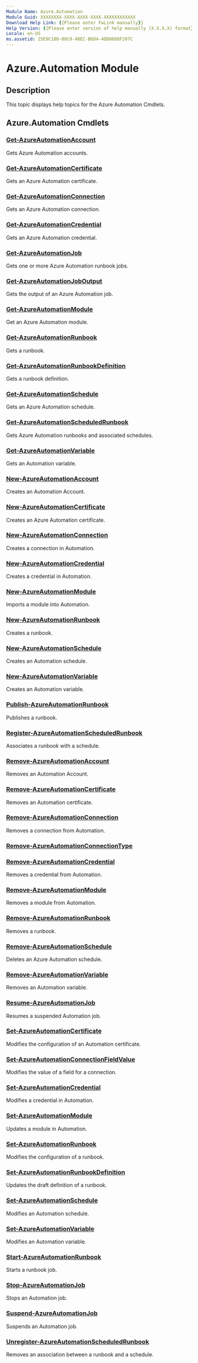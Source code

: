 ```yaml
---
Module Name: Azure.Automation
Module Guid: XXXXXXXX-XXXX-XXXX-XXXX-XXXXXXXXXXXX
Download Help Link: {{Please enter FwLink manually}}
Help Version: {{Please enter version of help manually (X.X.X.X) format}}
Locale: en-US
ms.assetid: 25E9C180-80C0-48EC-B6D4-4DD8608F207C
---
```


# Azure.Automation Module
## Description
This topic displays help topics for the Azure Automation Cmdlets. 

## Azure.Automation Cmdlets
### [Get-AzureAutomationAccount](./Get-AzureAutomationAccount.md)
Gets Azure Automation accounts.


### [Get-AzureAutomationCertificate](./Get-AzureAutomationCertificate.md)
Gets an Azure Automation certificate.


### [Get-AzureAutomationConnection](./Get-AzureAutomationConnection.md)
Gets an Azure Automation connection.


### [Get-AzureAutomationCredential](./Get-AzureAutomationCredential.md)
Gets an Azure Automation credential.


### [Get-AzureAutomationJob](./Get-AzureAutomationJob.md)
Gets one or more Azure Automation runbook jobs.


### [Get-AzureAutomationJobOutput](./Get-AzureAutomationJobOutput.md)
Gets the output of an Azure Automation job.


### [Get-AzureAutomationModule](./Get-AzureAutomationModule.md)
Get an Azure Automation module.


### [Get-AzureAutomationRunbook](./Get-AzureAutomationRunbook.md)
Gets a runbook.


### [Get-AzureAutomationRunbookDefinition](./Get-AzureAutomationRunbookDefinition.md)
Gets a runbook definition.


### [Get-AzureAutomationSchedule](./Get-AzureAutomationSchedule.md)
Gets an Azure Automation schedule.


### [Get-AzureAutomationScheduledRunbook](./Get-AzureAutomationScheduledRunbook.md)
Gets Azure Automation runbooks and associated schedules.


### [Get-AzureAutomationVariable](./Get-AzureAutomationVariable.md)
Gets an Automation variable.


### [New-AzureAutomationAccount](./New-AzureAutomationAccount.md)
Creates an Automation Account.


### [New-AzureAutomationCertificate](./New-AzureAutomationCertificate.md)
Creates an Azure Automation certificate.


### [New-AzureAutomationConnection](./New-AzureAutomationConnection.md)
Creates a connection in Automation.


### [New-AzureAutomationCredential](./New-AzureAutomationCredential.md)
Creates a credential in Automation.


### [New-AzureAutomationModule](./New-AzureAutomationModule.md)
Imports a module into Automation.


### [New-AzureAutomationRunbook](./New-AzureAutomationRunbook.md)
Creates a runbook.


### [New-AzureAutomationSchedule](./New-AzureAutomationSchedule.md)
Creates an Automation schedule.


### [New-AzureAutomationVariable](./New-AzureAutomationVariable.md)
Creates an Automation variable.


### [Publish-AzureAutomationRunbook](./Publish-AzureAutomationRunbook.md)
Publishes a runbook.


### [Register-AzureAutomationScheduledRunbook](./Register-AzureAutomationScheduledRunbook.md)
Associates a runbook with a schedule.


### [Remove-AzureAutomationAccount](./Remove-AzureAutomationAccount.md)
Removes an Automation Account.


### [Remove-AzureAutomationCertificate](./Remove-AzureAutomationCertificate.md)
Removes an Automation certificate.


### [Remove-AzureAutomationConnection](./Remove-AzureAutomationConnection.md)
Removes a connection from Automation.


### [Remove-AzureAutomationConnectionType](./Remove-AzureAutomationConnectionType.md)



### [Remove-AzureAutomationCredential](./Remove-AzureAutomationCredential.md)
Removes a credential from Automation.


### [Remove-AzureAutomationModule](./Remove-AzureAutomationModule.md)
Removes a module from Automation.


### [Remove-AzureAutomationRunbook](./Remove-AzureAutomationRunbook.md)
Removes a runbook.


### [Remove-AzureAutomationSchedule](./Remove-AzureAutomationSchedule.md)
Deletes an Azure Automation schedule.


### [Remove-AzureAutomationVariable](./Remove-AzureAutomationVariable.md)
Removes an Automation variable.


### [Resume-AzureAutomationJob](./Resume-AzureAutomationJob.md)
Resumes a suspended Automation job.


### [Set-AzureAutomationCertificate](./Set-AzureAutomationCertificate.md)
Modifies the configuration of an Automation certificate.


### [Set-AzureAutomationConnectionFieldValue](./Set-AzureAutomationConnectionFieldValue.md)
Modifies the value of a field for a connection.


### [Set-AzureAutomationCredential](./Set-AzureAutomationCredential.md)
Modifies a credential in Automation.


### [Set-AzureAutomationModule](./Set-AzureAutomationModule.md)
Updates a module in Automation.


### [Set-AzureAutomationRunbook](./Set-AzureAutomationRunbook.md)
Modifies the configuration of a runbook.


### [Set-AzureAutomationRunbookDefinition](./Set-AzureAutomationRunbookDefinition.md)
Updates the draft definition of a runbook.


### [Set-AzureAutomationSchedule](./Set-AzureAutomationSchedule.md)
Modifies an Automation schedule.


### [Set-AzureAutomationVariable](./Set-AzureAutomationVariable.md)
Modifies an Automation variable.


### [Start-AzureAutomationRunbook](./Start-AzureAutomationRunbook.md)
Starts a runbook job.


### [Stop-AzureAutomationJob](./Stop-AzureAutomationJob.md)
Stops an Automation job.


### [Suspend-AzureAutomationJob](./Suspend-AzureAutomationJob.md)
Suspends an Automation job.


### [Unregister-AzureAutomationScheduledRunbook](./Unregister-AzureAutomationScheduledRunbook.md)
Removes an association between a runbook and a schedule.



